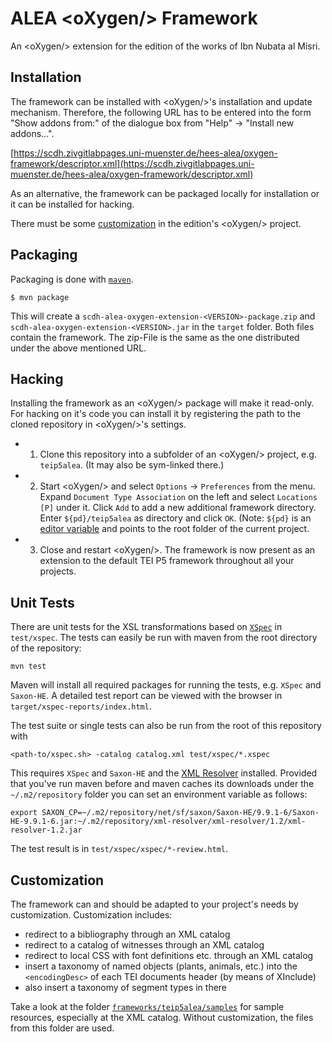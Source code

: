# ALEA &lt;oXygen/> Framework

An &lt;oXygen/> extension for the edition of the works of Ibn Nubata
al Misri.

## Installation

The framework can be installed with &lt;oXygen/>'s installation and
update mechanism. Therefore, the following URL has to be entered into
the form "Show addons from:" of the dialogue box from "Help" -> "Install
new addons...".

[https://scdh.zivgitlabpages.uni-muenster.de/hees-alea/oxygen-framework/descriptor.xml](https://scdh.zivgitlabpages.uni-muenster.de/hees-alea/oxygen-framework/descriptor.xml)

As an alternative, the framework can be packaged locally for
installation or it can be installed for hacking.

There must be some [customization](#customization) in the edition's
&lt;oXygen/> project.

## Packaging

Packaging is done with [`maven`](https://maven.apache.org/).

	$ mvn package
	
This will create a `scdh-alea-oxygen-extension-<VERSION>-package.zip`
and `scdh-alea-oxygen-extension-<VERSION>.jar` in the `target`
folder. Both files contain the framework. The zip-File is the same as
the one distributed under the above mentioned URL.

## Hacking

Installing the framework as an &lt;oXygen/> package will make it
read-only. For hacking on it's code you can install it by registering
the path to the cloned repository in &lt;oXygen/>'s settings.

- 1) Clone this repository into a subfolder of an &lt;oXygen/>
  project, e.g. `teip5alea`. (It may also be sym-linked there.)

- 2) Start &lt;oXygen/> and select `Options` -> `Preferences` from the
  menu. Expand `Document Type Association` on the left and select
  `Locations [P]` under it. Click `Add` to add a new additional
  framework directory.  Enter `${pd}/teip5alea` as directory and click
  `OK`. (Note: `${pd}` is an [editor
  variable](https://www.oxygenxml.com/doc/versions/22.1/ug-editor/topics/editor-variables.html)
  and points to the root folder of the current project.
  
- 3) Close and restart &lt;oXygen/>. The framework is now present as an
  extension to the default TEI P5 framework throughout all your
  projects.


## Unit Tests

There are unit tests for the XSL transformations based on
[`XSpec`](https://github.com/xspec/xspec) in `test/xspec`. The tests
can easily be run with maven from the root directory of the
repository:

	mvn test

Maven will install all required packages for running the tests,
e.g. `XSpec` and `Saxon-HE`. A detailed test report can be viewed with
the browser in `target/xspec-reports/index.html`.

The test suite or single tests can also be run from the root of this
repository with

	<path-to/xspec.sh> -catalog catalog.xml test/xspec/*.xspec

This requires `XSpec` and `Saxon-HE` and the [XML
Resolver](https://mvnrepository.com/artifact/xml-resolver/xml-resolver)
installed. Provided that you've run maven before and maven caches its
downloads under the `~/.m2/repository` folder you can set an
environment variable as follows:

	export SAXON_CP=~/.m2/repository/net/sf/saxon/Saxon-HE/9.9.1-6/Saxon-HE-9.9.1-6.jar:~/.m2/repository/xml-resolver/xml-resolver/1.2/xml-resolver-1.2.jar

The test result is in `test/xspec/xspec/*-review.html`.

## Customization ##

The framework can and should be adapted to your project's needs by
customization. Customization includes:

- redirect to a bibliography through an XML catalog
- redirect to a catalog of witnesses through an XML catalog 
- redirect to local CSS with font definitions etc. through an XML catalog
- insert a taxonomy of named objects (plants, animals, etc.) into the
  `<encodingDesc>` of each TEI documents header (by means of XInclude)
- also insert a taxonomy of segment types in there

Take a look at the folder
[`frameworks/teip5alea/samples`](frameworks/teip5alea/samples) for
sample resources, especially at the XML catalog. Without
customization, the files from this folder are used.
